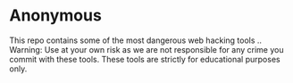 # Anonymous
This repo contains some of the most dangerous web hacking tools
..
Warning: 
Use at your own risk as we are not responsible for any crime you commit with these tools.
These tools are strictly for educational purposes only.

